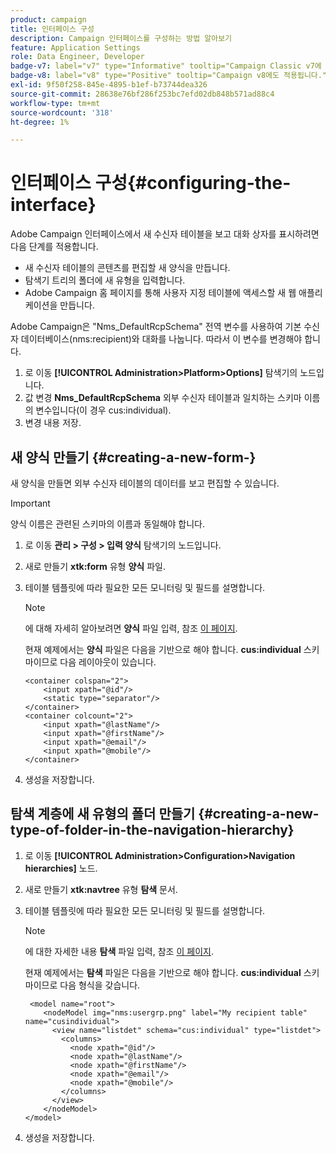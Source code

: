 ```yaml
---
product: campaign
title: 인터페이스 구성
description: Campaign 인터페이스를 구성하는 방법 알아보기
feature: Application Settings
role: Data Engineer, Developer
badge-v7: label="v7" type="Informative" tooltip="Campaign Classic v7에 적용"
badge-v8: label="v8" type="Positive" tooltip="Campaign v8에도 적용됩니다."
exl-id: 9f50f258-845e-4895-b1ef-b73744dea326
source-git-commit: 28638e76bf286f253bc7efd02db848b571ad88c4
workflow-type: tm+mt
source-wordcount: '318'
ht-degree: 1%

---
```


# 인터페이스 구성{#configuring-the-interface}

Adobe Campaign 인터페이스에서 새 수신자 테이블을 보고 대화 상자를 표시하려면 다음 단계를 적용합니다.

* 새 수신자 테이블의 콘텐츠를 편집할 새 양식을 만듭니다.
* 탐색기 트리의 폴더에 새 유형을 입력합니다.
* Adobe Campaign 홈 페이지를 통해 사용자 지정 테이블에 액세스할 새 웹 애플리케이션을 만듭니다.

Adobe Campaign은 &quot;Nms_DefaultRcpSchema&quot; 전역 변수를 사용하여 기본 수신자 데이터베이스(nms:recipient)와 대화를 나눕니다. 따라서 이 변수를 변경해야 합니다.

1. 로 이동 **[!UICONTROL Administration>Platform>Options]** 탐색기의 노드입니다.
1. 값 변경 **Nms_DefaultRcpSchema** 외부 수신자 테이블과 일치하는 스키마 이름의 변수입니다(이 경우 cus:individual).
1. 변경 내용 저장.

## 새 양식 만들기 {#creating-a-new-form-}

새 양식을 만들면 외부 수신자 테이블의 데이터를 보고 편집할 수 있습니다.

>[!IMPORTANT]
>
>양식 이름은 관련된 스키마의 이름과 동일해야 합니다.

1. 로 이동 **관리 > 구성 > 입력 양식** 탐색기의 노드입니다.
1. 새로 만들기 **xtk:form** 유형 **양식** 파일.
1. 테이블 템플릿에 따라 필요한 모든 모니터링 및 필드를 설명합니다.

   >[!NOTE]
   >
   >에 대해 자세히 알아보려면 **양식** 파일 입력, 참조 [이 페이지](../../configuration/using/identifying-a-form.md).

   현재 예제에서는 **양식** 파일은 다음을 기반으로 해야 합니다. **cus:individual** 스키마이므로 다음 레이아웃이 있습니다.

   ```
   <container colspan="2">
       <input xpath="@id"/>
       <static type="separator"/>
   </container>
   <container colcount="2">
       <input xpath="@lastName"/>
       <input xpath="@firstName"/>
       <input xpath="@email"/>
       <input xpath="@mobile"/>
   </container> 
   ```

1. 생성을 저장합니다.

## 탐색 계층에 새 유형의 폴더 만들기 {#creating-a-new-type-of-folder-in-the-navigation-hierarchy}

1. 로 이동 **[!UICONTROL Administration>Configuration>Navigation hierarchies]** 노드.
1. 새로 만들기 **xtk:navtree** 유형 **탐색** 문서.
1. 테이블 템플릿에 따라 필요한 모든 모니터링 및 필드를 설명합니다.

   >[!NOTE]
   >
   >에 대한 자세한 내용 **탐색** 파일 입력, 참조 [이 페이지](../../platform/using/adobe-campaign-explorer.md#about-navigation-hierarchy).

   현재 예제에서는 **탐색** 파일은 다음을 기반으로 해야 합니다. **cus:individual** 스키마이므로 다음 형식을 갖습니다.

   ```
    <model name="root">
       <nodeModel img="nms:usergrp.png" label="My recipient table" name="cusindividual">
         <view name="listdet" schema="cus:individual" type="listdet">
           <columns>
             <node xpath="@id"/>
             <node xpath="@lastName"/>
             <node xpath="@firstName"/>
             <node xpath="@email"/>
             <node xpath="@mobile"/>
           </columns>
         </view>
       </nodeModel>
   </model>
   ```

1. 생성을 저장합니다.
